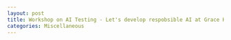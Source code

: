 ```yaml
---
layout: post
title: Workshop on AI Testing - Let's develop respobsible AI at Grace Hopper Conference India 2019
categories: Miscellaneous
---
```

